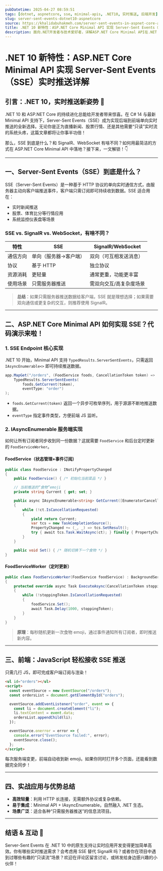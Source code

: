 ```yaml
---
pubDatetime: 2025-04-27 08:59:51
tags: [dotnet, aspnetcore, sse, minimal-apis, .NET10, 实时推送, 后端开发]
slug: server-sent-events-dotnet10-aspnetcore
source: https://khalidabuhakmeh.com/server-sent-events-in-aspnet-core-and-dotnet-10
title: .NET 10 新特性：ASP.NET Core Minimal API 实现 Server-Sent Events（SSE）实时推送详解
description: 面向.NET开发者与技术爱好者，详解ASP.NET Core Minimal API在.NET 10中如何优雅实现Server-Sent Events（SSE）单向实时推送，并对比SignalR，配合完整代码与前端交互示例，助你打造轻量级实时应用。
---
```


# .NET 10 新特性：ASP.NET Core Minimal API 实现 Server-Sent Events（SSE）实时推送详解

## 引言：.NET 10，实时推送新姿势 👀

.NET 10 和 ASP.NET Core 的持续进化总能给开发者带来惊喜。在 C# 14 与最新 Minimal API 支持下，Server-Sent Events（SSE）成为实现后端到前端单向实时推送的全新选择。无论你是正为直播新闻、股票行情、还是其他需要“只读”实时流的系统头疼，这篇文章都将让你事半功倍！

那么，SSE 到底是什么？和 SignalR、WebSocket 有啥不同？如何用最简洁的方式在 ASP.NET Core Minimal API 中落地？接下来，一文解锁！👇

---

## 一、Server-Sent Events（SSE）到底是什么？

SSE（Server-Sent Events）是一种基于 HTTP 协议的单向实时通信方式，由服务器主动向客户端推送事件，客户端只需订阅即可持续收到数据。SSE 适合用在：

- 实时新闻推送
- 股票、体育比分等行情应用
- 系统监控仪表盘等场景

### SSE vs. SignalR vs. WebSocket，有啥不同？

| 特性     | SSE                   | SignalR/WebSocket       |
| -------- | --------------------- | ----------------------- |
| 通信方向 | 单向（服务器→客户端） | 双向（可互相发送消息）  |
| 协议     | 基于 HTTP             | 独立协议                |
| 资源消耗 | 更轻量                | 通常更重，功能更丰富    |
| 使用场景 | 只需服务器推送        | 需双向交互/高复杂度场景 |

> **总结**：如果只需服务器推送数据给客户端，SSE 就是理想选择；如果需要双向通信或更复杂的交互，则推荐使用 SignalR。

---

## 二、ASP.NET Core Minimal API 如何实现 SSE？代码演示来啦！

### 1. SSE Endpoint 核心实现

.NET 10 开始，Minimal API 支持 `TypedResults.ServerSentEvents`，只需返回 `IAsyncEnumerable<>` 即可持续推送数据。

```csharp
app.MapGet("/orders", (FoodService foods, CancellationToken token) =>
    TypedResults.ServerSentEvents(
        foods.GetCurrent(token),
        eventType: "order")
);
```

- `foods.GetCurrent(token)` 返回一个异步可枚举序列，用于源源不断地推送数据。
- `eventType` 指定事件类型，方便前端 JS 监听。

### 2. IAsyncEnumerable 服务端实现

如何让所有订阅者同步收到同一份数据？这就需要 `FoodService` 和后台定时更新的 `FoodServiceWorker`。

#### FoodService（状态管理+事件订阅）

```csharp
public class FoodService : INotifyPropertyChanged
{
    public FoodService() { /* 初始化当前菜品 */ }

    // 当前推送的“食物”emoji
    private string Current { get; set; }

    public async IAsyncEnumerable<string> GetCurrent([EnumeratorCancellation] CancellationToken ct)
    {
        while (!ct.IsCancellationRequested)
        {
            yield return Current;
            var tcs = new TaskCompletionSource();
            PropertyChanged += (_, _) => tcs.SetResult();
            try { await tcs.Task.WaitAsync(ct); } finally { PropertyChanged -= handler; }
        }
    }

    public void Set() { /* 随机切换下一个食物 */ }
}
```

#### FoodServiceWorker（定时更新）

```csharp
public class FoodServiceWorker(FoodService foodService) : BackgroundService
{
    protected override async Task ExecuteAsync(CancellationToken stoppingToken)
    {
        while (!stoppingToken.IsCancellationRequested)
        {
            foodService.Set();
            await Task.Delay(1000, stoppingToken);
        }
    }
}
```

> **原理**：每秒随机更新一次食物 emoji，通过事件通知所有订阅者，即时推送新内容。

---

## 三、前端：JavaScript 轻松接收 SSE 推送

只需几行 JS，即可完成客户端订阅与渲染！

```html
<ul id="orders"></ul>
<script>
  const eventSource = new EventSource("/orders");
  const ordersList = document.getElementById("orders");

  eventSource.addEventListener("order", event => {
    const li = document.createElement("li");
    li.textContent = event.data;
    ordersList.appendChild(li);
  });

  eventSource.onerror = error => {
    console.error("EventSource failed:", error);
    eventSource.close();
  };
</script>
```

每次服务端变更，前端自动收到新 emoji。如果你同时打开多个页面，还能看到数据完全同步！

---

## 四、实战应用与优势总结

- **高效轻量**：利用 HTTP 长连接，无需额外协议或复杂依赖。
- **易于集成**：Minimal API + IAsyncEnumerable，自然融入 .NET 生态。
- **场景广泛**：适合各种“只需服务器推送”的信息流项目。

---

## 结语 & 互动 🌟

Server-Sent Events 在 .NET 10 中的原生支持让实时应用开发变得更加简单高效。你有哪些实时推送需求？会考虑用 SSE 替代 SignalR 吗？或者你在项目中遇到过哪些有趣的“只读流”场景？欢迎在评论区留言讨论，或转发给身边感兴趣的小伙伴！
